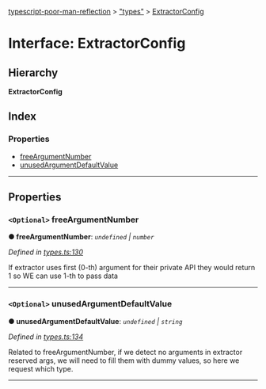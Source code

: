 [typescript-poor-man-reflection](../README.md) > ["types"](../modules/_types_.md) > [ExtractorConfig](../interfaces/_types_.extractorconfig.md)

# Interface: ExtractorConfig

## Hierarchy

**ExtractorConfig**

## Index

### Properties

* [freeArgumentNumber](_types_.extractorconfig.md#freeargumentnumber)
* [unusedArgumentDefaultValue](_types_.extractorconfig.md#unusedargumentdefaultvalue)

---

## Properties

<a id="freeargumentnumber"></a>

### `<Optional>` freeArgumentNumber

**● freeArgumentNumber**: *`undefined` \| `number`*

*Defined in [types.ts:130](https://github.com/cancerberoSgx/typescript-poor-man-reflection/blob/9e477be/src/types.ts#L130)*

If extractor uses first (0-th) argument for their private API they would return 1 so WE can use 1-th to pass data

___
<a id="unusedargumentdefaultvalue"></a>

### `<Optional>` unusedArgumentDefaultValue

**● unusedArgumentDefaultValue**: *`undefined` \| `string`*

*Defined in [types.ts:134](https://github.com/cancerberoSgx/typescript-poor-man-reflection/blob/9e477be/src/types.ts#L134)*

Related to freeArgumentNumber, if we detect no arguments in extractor reserved args, we will need to fill them with dummy values, so here we request which type.

___

